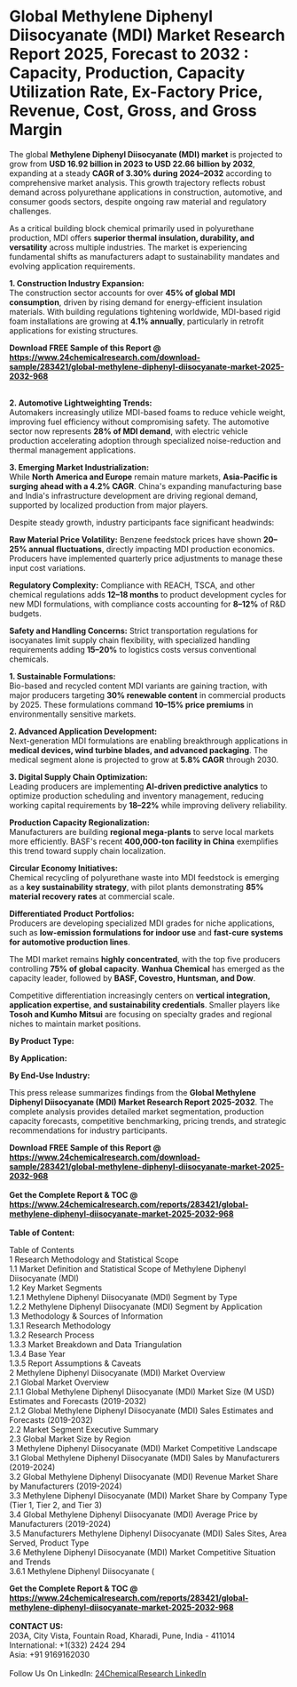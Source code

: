 <h1>Global Methylene Diphenyl Diisocyanate (MDI) Market Research Report 2025, Forecast to 2032 : Capacity, Production, Capacity Utilization Rate, Ex-Factory Price, Revenue, Cost, Gross, and Gross Margin</h1><p>The global <strong>Methylene Diphenyl Diisocyanate (MDI) market</strong> is projected to grow from <strong>USD 16.92 billion in 2023 to USD 22.66 billion by 2032</strong>, expanding at a steady <strong>CAGR of 3.30% during 2024–2032</strong> according to comprehensive market analysis. This growth trajectory reflects robust demand across polyurethane applications in construction, automotive, and consumer goods sectors, despite ongoing raw material and regulatory challenges.</p><p>As a critical building block chemical primarily used in polyurethane production, MDI offers <strong>superior thermal insulation, durability, and versatility</strong> across multiple industries. The market is experiencing fundamental shifts as manufacturers adapt to sustainability mandates and evolving application requirements.</p><p><strong>1. Construction Industry Expansion:</strong><br>
The construction sector accounts for over <strong>45% of global MDI consumption</strong>, driven by rising demand for energy-efficient insulation materials. With building regulations tightening worldwide, MDI-based rigid foam installations are growing at <strong>4.1% annually</strong>, particularly in retrofit applications for existing structures.</p><div><b>Download FREE Sample of this Report @ 
            <a href="https://www.24chemicalresearch.com/download-sample/283421/global-methylene-diphenyl-diisocyanate-market-2025-2032-968">
            https://www.24chemicalresearch.com/download-sample/283421/global-methylene-diphenyl-diisocyanate-market-2025-2032-968</a></b></div><br><p><strong>2. Automotive Lightweighting Trends:</strong><br>
Automakers increasingly utilize MDI-based foams to reduce vehicle weight, improving fuel efficiency without compromising safety. The automotive sector now represents <strong>28% of MDI demand</strong>, with electric vehicle production accelerating adoption through specialized noise-reduction and thermal management applications.</p><p><strong>3. Emerging Market Industrialization:</strong><br>
While <strong>North America and Europe</strong> remain mature markets, <strong>Asia-Pacific is surging ahead with a 4.2% CAGR</strong>. China's expanding manufacturing base and India's infrastructure development are driving regional demand, supported by localized production from major players.</p><p>Despite steady growth, industry participants face significant headwinds:</p><p><strong>Raw Material Price Volatility:</strong> Benzene feedstock prices have shown <strong>20–25% annual fluctuations</strong>, directly impacting MDI production economics. Producers have implemented quarterly price adjustments to manage these input cost variations.</p><p><strong>Regulatory Complexity:</strong> Compliance with REACH, TSCA, and other chemical regulations adds <strong>12–18 months</strong> to product development cycles for new MDI formulations, with compliance costs accounting for <strong>8–12%</strong> of R&amp;D budgets.</p><p><strong>Safety and Handling Concerns:</strong> Strict transportation regulations for isocyanates limit supply chain flexibility, with specialized handling requirements adding <strong>15–20%</strong> to logistics costs versus conventional chemicals.</p><p><strong>1. Sustainable Formulations:</strong><br>
Bio-based and recycled content MDI variants are gaining traction, with major producers targeting <strong>30% renewable content</strong> in commercial products by 2025. These formulations command <strong>10–15% price premiums</strong> in environmentally sensitive markets.</p><p><strong>2. Advanced Application Development:</strong><br>
Next-generation MDI formulations are enabling breakthrough applications in <strong>medical devices, wind turbine blades, and advanced packaging</strong>. The medical segment alone is projected to grow at <strong>5.8% CAGR</strong> through 2030.</p><p><strong>3. Digital Supply Chain Optimization:</strong><br>
Leading producers are implementing <strong>AI-driven predictive analytics</strong> to optimize production scheduling and inventory management, reducing working capital requirements by <strong>18–22%</strong> while improving delivery reliability.</p><p><strong>Production Capacity Regionalization:</strong><br>
    Manufacturers are building <strong>regional mega-plants</strong> to serve local markets more efficiently. BASF's recent <strong>400,000-ton facility in China</strong> exemplifies this trend toward supply chain localization.</p><p><strong>Circular Economy Initiatives:</strong><br>
    Chemical recycling of polyurethane waste into MDI feedstock is emerging as a <strong>key sustainability strategy</strong>, with pilot plants demonstrating <strong>85% material recovery rates</strong> at commercial scale.</p><p><strong>Differentiated Product Portfolios:</strong><br>
    Producers are developing specialized MDI grades for niche applications, such as <strong>low-emission formulations for indoor use</strong> and <strong>fast-cure systems for automotive production lines</strong>.</p><p>The MDI market remains <strong>highly concentrated</strong>, with the top five producers controlling <strong>75% of global capacity</strong>. <strong>Wanhua Chemical</strong> has emerged as the capacity leader, followed by <strong>BASF, Covestro, Huntsman, and Dow</strong>.</p><p>Competitive differentiation increasingly centers on <strong>vertical integration, application expertise, and sustainability credentials</strong>. Smaller players like <strong>Tosoh and Kumho Mitsui</strong> are focusing on specialty grades and regional niches to maintain market positions.</p><p><strong>By Product Type:</strong></p><p><strong>By Application:</strong></p><p><strong>By End-Use Industry:</strong></p><p>This press release summarizes findings from the <strong>Global Methylene Diphenyl Diisocyanate (MDI) Market Research Report 2025-2032</strong>. The complete analysis provides detailed market segmentation, production capacity forecasts, competitive benchmarking, pricing trends, and strategic recommendations for industry participants.</p><div><b>Download FREE Sample of this Report @ 
            <a href="https://www.24chemicalresearch.com/download-sample/283421/global-methylene-diphenyl-diisocyanate-market-2025-2032-968">
            https://www.24chemicalresearch.com/download-sample/283421/global-methylene-diphenyl-diisocyanate-market-2025-2032-968</a></b></div><br><div><b>Get the Complete Report & TOC @ 
            <a href="https://www.24chemicalresearch.com/reports/283421/global-methylene-diphenyl-diisocyanate-market-2025-2032-968">
            https://www.24chemicalresearch.com/reports/283421/global-methylene-diphenyl-diisocyanate-market-2025-2032-968</a></b></div><br>
            <b>Table of Content:</b><p>Table of Contents<br />
1 Research Methodology and Statistical Scope<br />
1.1 Market Definition and Statistical Scope of Methylene Diphenyl Diisocyanate (MDI)<br />
1.2 Key Market Segments<br />
1.2.1 Methylene Diphenyl Diisocyanate (MDI) Segment by Type<br />
1.2.2 Methylene Diphenyl Diisocyanate (MDI) Segment by Application<br />
1.3 Methodology & Sources of Information<br />
1.3.1 Research Methodology<br />
1.3.2 Research Process<br />
1.3.3 Market Breakdown and Data Triangulation<br />
1.3.4 Base Year<br />
1.3.5 Report Assumptions & Caveats<br />
2 Methylene Diphenyl Diisocyanate (MDI) Market Overview<br />
2.1 Global Market Overview<br />
2.1.1 Global Methylene Diphenyl Diisocyanate (MDI) Market Size (M USD) Estimates and Forecasts (2019-2032)<br />
2.1.2 Global Methylene Diphenyl Diisocyanate (MDI) Sales Estimates and Forecasts (2019-2032)<br />
2.2 Market Segment Executive Summary<br />
2.3 Global Market Size by Region<br />
3 Methylene Diphenyl Diisocyanate (MDI) Market Competitive Landscape<br />
3.1 Global Methylene Diphenyl Diisocyanate (MDI) Sales by Manufacturers (2019-2024)<br />
3.2 Global Methylene Diphenyl Diisocyanate (MDI) Revenue Market Share by Manufacturers (2019-2024)<br />
3.3 Methylene Diphenyl Diisocyanate (MDI) Market Share by Company Type (Tier 1, Tier 2, and Tier 3)<br />
3.4 Global Methylene Diphenyl Diisocyanate (MDI) Average Price by Manufacturers (2019-2024)<br />
3.5 Manufacturers Methylene Diphenyl Diisocyanate (MDI) Sales Sites, Area Served, Product Type<br />
3.6 Methylene Diphenyl Diisocyanate (MDI) Market Competitive Situation and Trends<br />
3.6.1 Methylene Diphenyl Diisocyanate (</p><div><b>Get the Complete Report & TOC @ 
            <a href="https://www.24chemicalresearch.com/reports/283421/global-methylene-diphenyl-diisocyanate-market-2025-2032-968">
            https://www.24chemicalresearch.com/reports/283421/global-methylene-diphenyl-diisocyanate-market-2025-2032-968</a></b></div><br><b>CONTACT US:</b><br>
            203A, City Vista, Fountain Road, Kharadi, Pune, India - 411014<br>
            International: +1(332) 2424 294<br>
            Asia: +91 9169162030 <br><br>
            Follow Us On LinkedIn: <a href="https://www.linkedin.com/company/24chemicalresearch/">24ChemicalResearch LinkedIn</a>